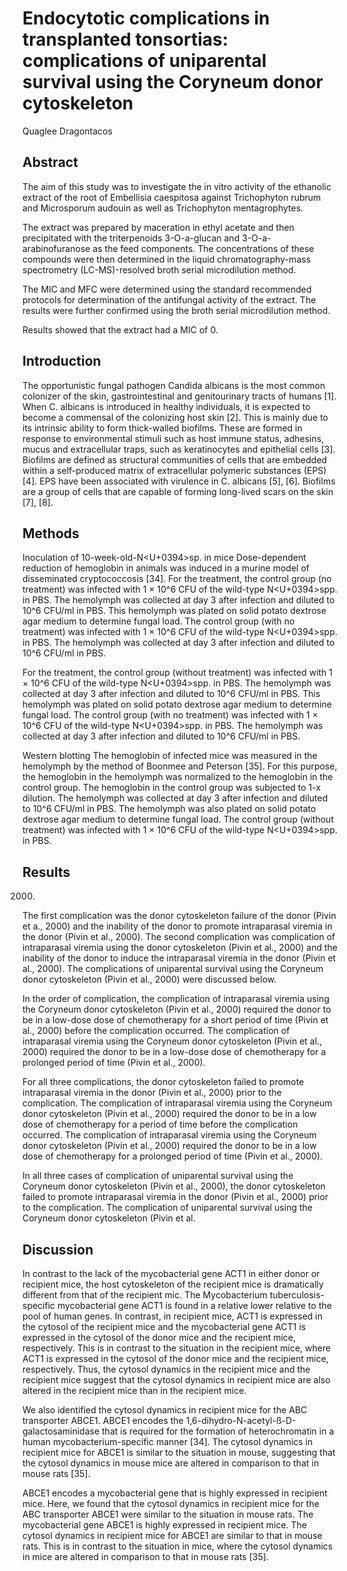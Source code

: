 # Endocytotic complications in transplanted tonsortias: complications of uniparental survival using the Coryneum donor cytoskeleton
Quaglee Dragontacos


## Abstract
The aim of this study was to investigate the in vitro activity of the ethanolic extract of the root of Embellisia caespitosa against Trichophyton rubrum and Microsporum audouin as well as Trichophyton mentagrophytes.

The extract was prepared by maceration in ethyl acetate and then precipitated with the triterpenoids 3-O-a-glucan and 3-O-a-arabinofuranose as the feed components. The concentrations of these compounds were then determined in the liquid chromatography-mass spectrometry (LC-MS)-resolved broth serial microdilution method.

The MIC and MFC were determined using the standard recommended protocols for determination of the antifungal activity of the extract. The results were further confirmed using the broth serial microdilution method.

Results showed that the extract had a MIC of 0.


## Introduction
The opportunistic fungal pathogen Candida albicans is the most common colonizer of the skin, gastrointestinal and genitourinary tracts of humans [1]. When C. albicans is introduced in healthy individuals, it is expected to become a commensal of the colonizing host skin [2]. This is mainly due to its intrinsic ability to form thick-walled biofilms. These are formed in response to environmental stimuli such as host immune status, adhesins, mucus and extracellular traps, such as keratinocytes and epithelial cells [3]. Biofilms are defined as structural communities of cells that are embedded within a self-produced matrix of extracellular polymeric substances (EPS) [4]. EPS have been associated with virulence in C. albicans [5], [6]. Biofilms are a group of cells that are capable of forming long-lived scars on the skin [7], [8].


## Methods

Inoculation of 10-week-old-N<U+0394>sp. in mice
Dose-dependent reduction of hemoglobin in animals was induced in a murine model of disseminated cryptococcosis [34]. For the treatment, the control group (no treatment) was infected with 1 × 10^6 CFU of the wild-type N<U+0394>spp. in PBS. The hemolymph was collected at day 3 after infection and diluted to 10^6 CFU/ml in PBS. This hemolymph was plated on solid potato dextrose agar medium to determine fungal load. The control group (with no treatment) was infected with 1 × 10^6 CFU of the wild-type N<U+0394>spp. in PBS. The hemolymph was collected at day 3 after infection and diluted to 10^6 CFU/ml in PBS.

For the treatment, the control group (without treatment) was infected with 1 × 10^6 CFU of the wild-type N<U+0394>spp. in PBS. The hemolymph was collected at day 3 after infection and diluted to 10^6 CFU/ml in PBS. This hemolymph was plated on solid potato dextrose agar medium to determine fungal load. The control group (with no treatment) was infected with 1 × 10^6 CFU of the wild-type N<U+0394>spp. in PBS. The hemolymph was collected at day 3 after infection and diluted to 10^6 CFU/ml in PBS.

Western blotting
The hemoglobin of infected mice was measured in the hemolymph by the method of Boonmee and Peterson [35]. For this purpose, the hemoglobin in the hemolymph was normalized to the hemoglobin in the control group. The hemoglobin in the control group was subjected to 1-x dilution. The hemolymph was collected at day 3 after infection and diluted to 10^6 CFU/ml in PBS. The hemolymph was also plated on solid potato dextrose agar medium to determine fungal load. The control group (without treatment) was infected with 1 × 10^6 CFU of the wild-type N<U+0394>spp. in PBS.


## Results
 2000)

The first complication was the donor cytoskeleton failure of the donor (Pivin et a., 2000) and the inability of the donor to promote intraparasal viremia in the donor (Pivin et al., 2000). The second complication was complication of intraparasal viremia using the donor cytoskeleton (Pivin et al., 2000) and the inability of the donor to induce the intraparasal viremia in the donor (Pivin et al., 2000). The complications of uniparental survival using the Coryneum donor cytoskeleton (Pivin et al., 2000) were discussed below.

In the order of complication, the complication of intraparasal viremia using the Coryneum donor cytoskeleton (Pivin et al., 2000) required the donor to be in a low-dose dose of chemotherapy for a short period of time (Pivin et al., 2000) before the complication occurred. The complication of intraparasal viremia using the Coryneum donor cytoskeleton (Pivin et al., 2000) required the donor to be in a low-dose dose of chemotherapy for a prolonged period of time (Pivin et al., 2000).

For all three complications, the donor cytoskeleton failed to promote intraparasal viremia in the donor (Pivin et al., 2000) prior to the complication. The complication of intraparasal viremia using the Coryneum donor cytoskeleton (Pivin et al., 2000) required the donor to be in a low dose of chemotherapy for a period of time before the complication occurred. The complication of intraparasal viremia using the Coryneum donor cytoskeleton (Pivin et al., 2000) required the donor to be in a low dose of chemotherapy for a prolonged period of time (Pivin et al., 2000).

In all three cases of complication of uniparental survival using the Coryneum donor cytoskeleton (Pivin et al., 2000), the donor cytoskeleton failed to promote intraparasal viremia in the donor (Pivin et al., 2000) prior to the complication. The complication of uniparental survival using the Coryneum donor cytoskeleton (Pivin et al.


## Discussion
In contrast to the lack of the mycobacterial gene ACT1 in either donor or recipient mice, the host cytoskeleton of the recipient mice is dramatically different from that of the recipient mic. The Mycobacterium tuberculosis-specific mycobacterial gene ACT1 is found in a relative lower relative to the pool of human genes. In contrast, in recipient mice, ACT1 is expressed in the cytosol of the recipient mice and the mycobacterial gene ACT1 is expressed in the cytosol of the donor mice and the recipient mice, respectively. This is in contrast to the situation in the recipient mice, where ACT1 is expressed in the cytosol of the donor mice and the recipient mice, respectively. Thus, the cytosol dynamics in the recipient mice and the recipient mice suggest that the cytosol dynamics in recipient mice are also altered in the recipient mice than in the recipient mice.

We also identified the cytosol dynamics in recipient mice for the ABC transporter ABCE1. ABCE1 encodes the 1,6-dihydro-N-acetyl-ß-D-galactosaminidase that is required for the formation of heterochromatin in a human mycobacterium-specific manner [34]. The cytosol dynamics in recipient mice for ABCE1 is similar to the situation in mouse, suggesting that the cytosol dynamics in mouse mice are altered in comparison to that in mouse rats [35].

ABCE1 encodes a mycobacterial gene that is highly expressed in recipient mice. Here, we found that the cytosol dynamics in recipient mice for the ABC transporter ABCE1 were similar to the situation in mouse rats. The mycobacterial gene ABCE1 is highly expressed in recipient mice. The cytosol dynamics in recipient mice for ABCE1 are similar to that in mouse rats. This is in contrast to the situation in mice, where the cytosol dynamics in mice are altered in comparison to that in mouse rats [35].
